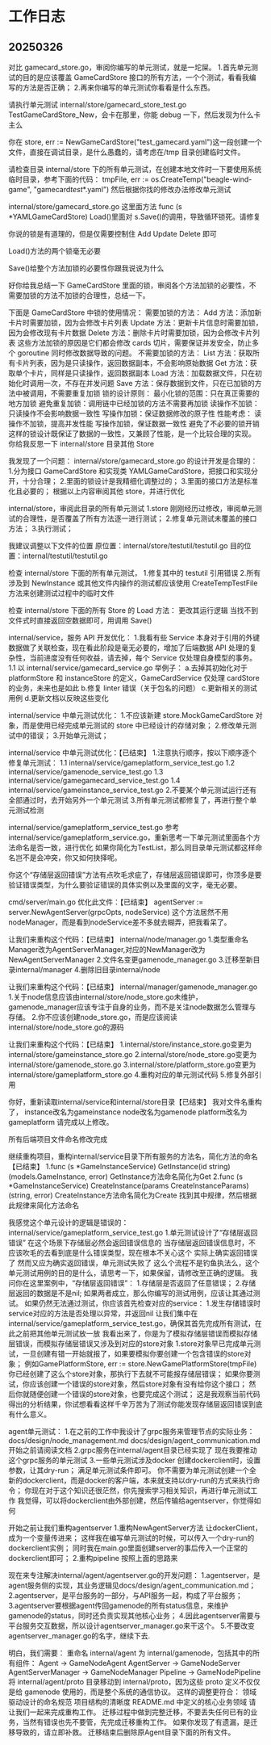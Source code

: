 # 工作日志

## 20250326

对比 gamecard_store.go，审阅你编写的单元测试，就是一坨屎。 1.首先单元测试的目的是应该覆盖 GameCardStore 接口的所有方法，一个个测试，看看我编写的方法是否正确； 2.再来你编写的单元测试你看看是什么东西。

请执行单元测试 internal/store/gamecard_store_test.go
TestGameCardStore_New，会卡在那里，你能 debug 一下，然后发现为什么卡主么

你在 store, err := NewGameCardStore("test_gamecard.yaml")这一段创建一个文件，直接在调试目录，是什么愚蠢的，请考虑在/tmp 目录创建临时文件。

请检查目录 internal/store 下的所有单元测试，在创建本地文件时一下要使用系统临时目录，参考下面的代码：
tmpFile, err := os.CreateTemp("beagle-wind-game", "gamecard*test*\*.yaml")
然后根据你找的修改办法修改单元测试

internal/store/gamecard_store.go
这里面方法 func (s \*YAMLGameCardStore) Load()里面对 s.Save()的调用，导致循环锁死。请修复

你说的锁是有道理的，但是仅需要控制住 Add Update Delete 即可

Load()方法的两个锁毫无必要

Save()给整个方法加锁的必要性你跟我说说为什么

好你给我总结一下 GameCardStore 里面的锁，审阅各个方法加锁的必要性，不需要加锁的方法不加锁的合理性，总结一下。

下面是 GameCardStore 中锁的使用情况：
需要加锁的方法：
Add 方法：添加新卡片时需要加锁，因为会修改卡片列表
Update 方法：更新卡片信息时需要加锁，因为会修改现有卡片数据
Delete 方法：删除卡片时需要加锁，因为会修改卡片列表
这些方法加锁的原因是它们都会修改 cards 切片，需要保证并发安全，防止多个 goroutine 同时修改数据导致的问题。
不需要加锁的方法：
List 方法：获取所有卡片列表，因为是只读操作，返回数据副本，不会影响原始数据
Get 方法：获取单个卡片，同样是只读操作，返回数据副本
Load 方法：加载数据文件，只在初始化时调用一次，不存在并发问题
Save 方法：保存数据到文件，只在已加锁的方法中被调用，不需要重复加锁
锁的设计原则：
最小化锁的范围：只在真正需要的地方加锁
避免重复加锁：调用链中已经加锁的方法不需要再加锁
读操作不加锁：只读操作不会影响数据一致性
写操作加锁：保证数据修改的原子性
性能考虑：
读操作不加锁，提高并发性能
写操作加锁，保证数据一致性
避免了不必要的锁开销
这样的锁设计既保证了数据的一致性，又兼顾了性能，是一个比较合理的实现。
你给我反思一下 internal/store 目录其他 Store

我发现了一个问题：
internal/store/gamecard_store.go 的设计开发是合理的： 1.分为接口 GameCardStore 和实现类 YAMLGameCardStore，把接口和实现分开，十分合理； 2.里面的锁设计是我精细化调整过的； 3.里面的接口方法是标准化且必要的；
根据以上内容审阅其他 store，并进行优化

internal/store，审阅此目录的所有单元测试
1.store 刚刚经历过修改，审阅单元测试的合理性，是否覆盖了所有方法逐一进行测试； 2.修复单元测试未覆盖的接口方法； 3.执行测试；

我建议调整以下文件的位置
原位置：internal/store/testutil/testutil.go
目的位置：internal/testutil/testutil.go

检查 internal/store 下面的所有单元测试， 1.修复其中的 testutil 引用错误 2.所有涉及到 NewInstance 或其他文件内操作的测试都应该使用 CreateTempTestFile 方法来创建测试过程中的临时文件

检查 internal/store 下面的所有 Store 的 Load 方法：
更改其运行逻辑
当找不到文件式时直接返回空数据即可，用调用 Save()

internal/service，服务 API 开发优化： 1.我看有些 Service 本身对于引用的外键数据做了关联检查，现在看此阶段是毫无必要的，增加了后端数据 API 处理的复杂性，当前进度没有任何收益，请去掉，每个 Service 仅处理自身模型的事务。
1.1 以 internal/service/gamecard_service.go 举例子：
a.去掉其初始化对于 platformStore 和 instanceStore 的定义，GameCardService 仅处理 cardStore 的业务，未来也是如此
b.修复 linter 错误（关于包名的问题）
c.更新相关的测试用例
d.更新文档以反映这些变化

internal/service 中单元测试优化： 1.不应该新建 store.MockGameCardStore 对象，而是使用已经完成单元测试的 store 中已经设计的存储对象； 2.修改单元测试中的错误； 3.开始单元测试；

internal/service 中单元测试优化：【已结束】
1.注意执行顺序，按以下顺序逐个修复单元测试：
1.1 internal/service/gameplatform_service_test.go
1.2 internal/service/gamenode_service_test.go
1.3 internal/service/gamegamecard_service_test.go
1.4 internal/service/gameinstance_service_test.go
2.不要某个单元测试运行还有全部通过时，去开始另外一个单元测试
3.所有单元测试都修复了，再进行整个单元测试检测

internal/service/gameplatform_service_test.go
参考internal/service/gameplatform_service.go，重新思考一下单元测试里面各个方法命名是否一致，进行优化
如果你简化为TestList，那么同目录单元测试都这样命名岂不是会冲突，你又如何抉择呢。

你这个“存储层返回错误”方法有点吹毛求疵了，存储层返回错误即可，你顶多是要验证错误类型，为什么要验证错误的具体实例以及里面的文字，毫无必要。


cmd/server/main.go 优化此文件：【已结束】
agentServer := server.NewAgentServer(grpcOpts, nodeService)
这个方法居然不用nodeManager，而是看到nodeService差不多就去糊弄，把我看呆了。

让我们来重构这个代码：【已结束】
internal/node/manager.go
1.类型重命名Manager改为AgentServerManager,对应的NewManager改为NewAgentServerManager
2.文件名变更gamenode_manager.go
3.迁移至新目录internal/manager
4.删除旧目录internal/node

让我们来重构这个代码：【已结束】
internal/manager/gamenode_manager.go
1.关于node信息应该由internal/store/node_store.go未维护，gamenode_manager应该专注于自身的业务，而不是关注node数据怎么管理与存储。
2.你不应该创建node_store.go，而是应该阅读internal/store/node_store.go的源码

让我们来重构这个代码：【已结束】
1.internal/store/instance_store.go变更为internal/store/gameinstance_store.go
2.internal/store/node_store.go变更为internal/store/gamenode_store.go
3.internal/store/platform_store.go变更为internal/store/gameplatform_store.go
4.重构对应的单元测试代码
5.修复外部引用

你好，重新读取internal/service和internal/store目录【已结束】
我对文件名重构了，
instance改名为gameinstance
node改名为gamenode
platform改名为gameplatform
请完成以上修改。

所有后端项目文件命名修改完成

继续重构项目，重构internal/service目录下所有服务的方法名，简化方法的命名【已结束】
1.func (s *GameInstanceService) GetInstance(id string) (models.GameInstance, error)
GetInstance方法命名简化为Get
2.func (s *GameInstanceService) CreateInstance(params CreateInstanceParams) (string, error)
CreateInstance方法命名简化为Create
找到其中规律，然后根据此规律来简化方法命名

我感觉这个单元设计的逻辑是错误的：
internal/service/gameplatform_service_test.go
1.单元测试设计了“存储层返回错误”
在这个场景下存储层必然会返回错误信息的
当存储层返回错误信息时，不应该吹毛的去看到底是什么错误类型，现在根本不关心这个
实际上确实返回错误了
然而又应为确实返回错误，单元测试失败了
这么个流程不是钓鱼执法么，这个单元测试用例的目的是什么，请思考一下，如果保留，请修改至正确的逻辑。
我问你在这里案例中，“存储层返回错误”：
1.存储层是否返回了任意错误；
2.存储层返回的数据是不是nil;
如果两者成立，那么你编写的测试用例，应该让其通过测试。
如果仍然无法通过测试，你应该首先检查对应的service：
1.发生存储错误时service对应的方法是否处理以异常，并返回nil
让我们集中在internal/service/gameplatform_service_test.go，确保其首先完成所有测试，在此之前把其他单元测试放一放
我看出来了，你是为了模拟存储层错误而模拟存储层错误，而模拟存储层错误又涉及到对应的store对象
1.store对象早已完成单元测试，一旦创建有错一开始就报了，如果要模拟你要创建一个包含错误的store对象；
例如GamePlatformStore, err := store.NewGamePlatformStore(tmpFile)
你已经创建了这么个store对象，那执行下去就不可能报存储层错误；
如果你要测试，你应该创建一个错误的store对象，然后store对象有没有给你这个接口；
然后你就随便创建一个错误的store对象，也要完成这个测试；
这是我观察当前代码得出的分析结果，你试想看看这样千辛万苦为了测试你能发现存储层返回错误到底有什么意义。

agent单元测试：
1.在之前的工作中我设计了grpc服务来管理节点的实际业务：
docs/design/node_management.md
docs/design/agent_communication.md
开始之前请阅读文档
2.grpc服务在internal/agent目录已经实现了
现在我要推动这个grpc服务的单元测试
3.一些单元测试涉及docker
创建dockerclient时，设置参数，让其dry-run；
满足单元测试条件即可。
你不需要为单元测试创建一个全新的dockerclient，而是docker的客户端，本来就支持以dry-run的方式来执行命令；
你现在对于这个知识还很茫然，你先搜索学习相关知识，再进行单元测试工作
我觉得，可以将dockerclient由外部创建，然后传输给agentserver，你觉得如何

开始之前让我们重构agentserver
1.重构NewAgentServer方法
让dockerClient，成为一个变量传进来；
这样我在编写单元测试的时候，可以传入一个dry-run的dockerclient实例；
同时我在main.go里面创建server的事后传入一个正常的dockerclient即可；
2.重构pipeline
按照上面的思路来

现在来专注解决internal/agent/agentserver.go的开发问题：
1.agentserver，是agent服务侧的实现，其业务逻辑见docs/design/agent_communication.md；
2.agentserver，是平台服务的一部分，与API服务一起，构成了平台服务；
3.agentserver要根据agent传回gamenode的所有status信息，来维护gamenode的status，同时还负责实现其他核心业务；
4.因此agentserver需要与平台服务交互数据，所以设计agentserver_manager.go来干这个。
5.不要改变agentserver_manager.go的名字，继续下去.

明白，我们需要：
重命名 internal/agent 为 internal/gamenode，包括其中的所有组件：
Agent -> GameNodeAgent
AgentServer -> GameNodeServer
AgentServerManager -> GameNodeManager
Pipeline -> GameNodePipeline
将 internal/agent/proto 目录移动到 internal/proto，因为这些 proto 定义不仅仅是给 gamenode 使用的，而是整个系统的通信协议。
这样的调整更符合：
领域驱动设计的命名规范
项目结构的清晰度
README.md 中定义的核心业务领域
请让我们一起来完成重构工作。
迁移过程中做到完整迁移，不要丢失任何已有的业务，当然有错误也先不要管，先完成迁移重构工作。
如果你发现了有遗漏，是迁移导致的，请立即补救。
迁移结束后删除原Agent目录下面的所有文件。
